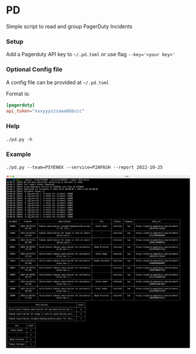 # PD

Simple script to read and group PagerDuty Incidents

### Setup

Add a Pagerduty API key to `~/.pd.toml` or use flag `--key='<your key>'`

### Optional Config file

A config file can be provided at `~/.pd.toml`

Format is: 
```toml
[pagerduty]
api_token="xxxyyyzzzaaabbbccc"
```

### Help

`./pd.py -h`

### Example

`./pd.py --team=PSYEN6X --service=P2APASH --report 2022-10-25`

![img.png](./img.png)